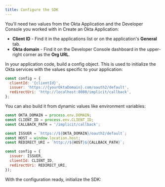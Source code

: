 ```yaml
---
title: Configure the SDK
---
```


You'll need two values from the Okta Application and the Developer Console you worked with in <GuideLink link="../create-okta-application">Create an Okta Application</GuideLink>:

* **Client ID** - Find it in the applications list or on the application's **General** tab.
* **Okta domain** - Find it on the Developer Console dashboard in the upper-right corner as the **Org URL**.

In your application code, build a config object. This is used to initialize the Okta services with the values specific to your application:

```javascript
const config = {
  clientId: '{clientId}',
  issuer: 'https://{yourOktaDomain}.com/oauth2/default',
  redirectUri: 'http://localhost:8080/implicit/callback',
};
```

You can also build it from dynamic values like environment variables:

```javascript
const OKTA_DOMAIN = process.env.DOMAIN;
const CLIENT_ID = process.env.CLIENT_ID;
const CALLBACK_PATH = '/implicit/callback';

const ISSUER = `https://${OKTA_DOMAIN}/oauth2/default`;
const HOST = window.location.host;
const REDIRECT_URI = `http://${HOST}${CALLBACK_PATH}`;

const config = {
  issuer: ISSUER,
  clientId: CLIENT_ID,
  redirectUri: REDIRECT_URI,
});
```

With the configuration ready, initialize the SDK:

<StackSelector snippet="config"/>

<NextSectionLink/>
